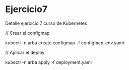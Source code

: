 # Ejercicio7
Detalle ejercicio 7 curso de Kubernetes

// Crear el configmap

kubectl -n arba create configmap -f configmap-env.yaml


// Aplicar el deploy

kubectl -n arba apply -f deployment.yaml
